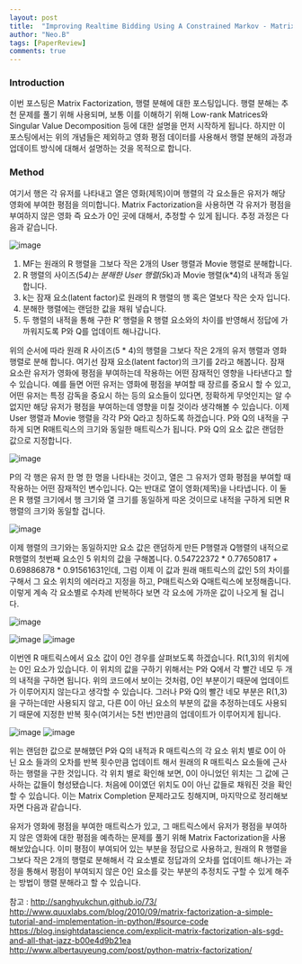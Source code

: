 ```yaml
---
layout: post
title:  "Improving Realtime Bidding Using A Constrained Markov - Matrix Factorization"
author: "Neo.B"
tags: [PaperReview]
comments: true
---
```


### Introduction
이번 포스팅은 Matrix Factorization, 행렬 분해에 대한 포스팅입니다. 행렬 분해는 추천 문제를 풀기 위해 사용되며, 보통 이를 이해하기 위해 Low-rank Matrices와 Singular Value Decomposition 등에 대한 설명을 먼저 시작하게 됩니다. 하지만 이 포스팅에서는 위의 개념들은 제외하고 영화 평점 데이터를 사용해서 행렬 분해의 과정과 업데이트 방식에 대해서 설명하는 것을 목적으로 합니다. 

### Method

여기서 행은 각 유저를 나타내고 열은 영화(제목)이며 행렬의 각 요소들은 유저가 해당 영화에 부여한 평점을 의미합니다. Matrix Factorization을 사용하면 각 유저가 평점을 부여하지 않은 영화 즉 요소가 0인 곳에 대해서, 추정할 수 있게 됩니다. 추정 과정은 다음과 같습니다.

![image](https://user-images.githubusercontent.com/49015329/57129001-31583400-6dd0-11e9-9255-8df88017b057.png)

1.	MF는 원래의 R 행렬을 그보다 작은 2개의 User 행렬과 Movie 행렬로 분해합니다.
2.	R 행렬의 사이즈(5*4)는 분해한 User 행렬(5*k)과 Movie 행렬(k*4)의 내적과 동일합니다.
3.	k는 잠재 요소(latent factor)로 원래의 R 행렬의 행 혹은 열보다 작은 숫자 입니다.
4.	분해한 행렬에는 랜덤한 값을 채워 넣습니다. 
5.	두 행렬의 내적을 통해 구한 R’ 행렬을 R 행렬 요소와의 차이를 반영해서 정답에 가까워지도록 P와 Q를 업데이트 해나갑니다.

위의 순서에 따라 원래 R 사이즈(5 * 4)의 행렬을 그보다 작은 2개의 유저 행렬과 영화 행렬로 분해 합니다. 여기선 잠재 요소(latent factor)의 크기를 2라고 해봅니다. 잠재 요소란 유저가 영화에 평점을 부여하는데 작용하는 어떤 잠재적인 영향을 나타낸다고 할 수 있습니다. 예를 들면 어떤 유저는 영화에 평점을 부여할 때 장르를 중요시 할 수 있고, 어떤 유저는 특정 감독을 중요시 하는 등의 요소들이 있다면, 정확하게 무엇인지는 알 수 없지만 해당 유저가 평점을 부여하는데 영향을 미칠 것이라 생각해볼 수 있습니다.
이제 User 행렬과 Movie 행렬을 각각 P와 Q라고 칭하도록 하겠습니다. P와 Q의 내적을 구하게 되면 R매트릭스의 크기와 동일한 매트릭스가 됩니다. P와 Q의 요소 값은 랜덤한 값으로 지정합니다. 
 
![image](https://user-images.githubusercontent.com/49015329/57129028-3e752300-6dd0-11e9-921d-2b5546a542c3.png)

P의 각 행은 유저 한 명 한 명을 나타내는 것이고, 열은 그 유저가 영화 평점을 부여할 때 작용하는 어떤 잠재적인 변수입니다. Q는 반대로 열이 영화(제목)을 나타냅니다. 이 둘은 R 행렬 크기에서 행 크기와 열 크기를 동일하게 따온 것이므로 내적을 구하게 되면 R 행렬의 크기와 동일할 겁니다. 

![image](https://user-images.githubusercontent.com/49015329/57129053-4cc33f00-6dd0-11e9-83d3-9517979184d7.png)

이제 행렬의 크기와는 동일하지만 요소 값은 랜덤하게 만든 P행렬과 Q행렬의 내적으로 R행렬의 첫번째 요소인 5 위치의 값을 구해봅니다. 0.54722372 * 0.77650817 + 0.69886878 * 0.91561631인데, 그럼 이제 이 값과 원래 매트릭스의 값인 5의 차이를 구해서 그 요소 위치의 에러라고 지정을 하고, P매트릭스와 Q매트릭스에 보정해줍니다. 이렇게 계속 각 요소별로 수차례 반복하다 보면 각 요소에 가까운 값이 나오게 될 겁니다. 

![image](https://user-images.githubusercontent.com/49015329/57129067-5482e380-6dd0-11e9-81ad-5ba8c64f7cdc.png)

![image](https://user-images.githubusercontent.com/49015329/57129093-66648680-6dd0-11e9-82c1-3d077293c42e.png)
![image](https://user-images.githubusercontent.com/49015329/57129096-68c6e080-6dd0-11e9-8c8e-1038ac664b43.png)

이번엔 R 매트릭스에서 요소 값이 0인 경우를 살펴보도록 하겠습니다. R(1,3)의 위치에는 0인 요소가 있습니다. 이 위치의 값을 구하기 위해서는 P와 Q에서 각 빨간 네모 두 개의 내적을 구하면 됩니다. 위의 코드에서 보이는 것처럼, 0인 부분이기 때문에 업데이트가 이루어지지 않는다고 생각할 수 있습니다. 그러나 P와 Q의 빨간 네모 부분은 R(1,3)을 구하는데만 사용되지 않고, 다른 0이 아닌 요소의 부분의 값을 추정하는데도 사용되기 때문에 지정한 반복 횟수(여기서는 5천 번)만큼의 업데이트가 이루어지게 됩니다. 

![image](https://user-images.githubusercontent.com/49015329/57129121-72504880-6dd0-11e9-86bd-fad5302dee1e.png)
![image](https://user-images.githubusercontent.com/49015329/57129125-74b2a280-6dd0-11e9-9147-6468f1394f58.png)

위는 랜덤한 값으로 분해했던 P와 Q의 내적과 R 매트릭스의 각 요소 위치 별로 0이 아닌 요소
들과의 오차를 반복 횟수만큼 업데이트 해서 원래의 R 매트릭스 요소들에 근사하는 행렬을 구한 것입니다. 각 위치 별로 확인해 보면, 0이 아니었던 위치는 그 값에 근사하는 값들이 형성됐습니다. 처음에 0이였던 위치도 0이 아닌 값들로 채워진 것을 확인할 수 있습니다. 이는 Matrix Completion 문제라고도 칭해지며, 마지막으로 정리해보자면 다음과 같습니다.

유저가 영화에 평점을 부여한 매트릭스가 있고, 그 매트릭스에서 유저가 평점을 부여하지 않은 영화에 대한 평점을 예측하는 문제를 풀기 위해 Matrix Factorization을 사용해보았습니다. 이미 평점이 부여되어 있는 부분을 정답으로 사용하고, 원래의 R 행렬을 그보다 작은 2개의 행렬로 분해해서 각 요소별로 정답과의 오차를 업데이트 해나가는 과정을 통해서 평점이 부여되지 않은 0인 요소를 갖는 부분의 추정치도 구할 수 있게 해주는 방법이 행렬 분해라고 할 수 있습니다. 

참고 : http://sanghyukchun.github.io/73/
http://www.quuxlabs.com/blog/2010/09/matrix-factorization-a-simple-tutorial-and-implementation-in-python/#source-code
https://blog.insightdatascience.com/explicit-matrix-factorization-als-sgd-and-all-that-jazz-b00e4d9b21ea
http://www.albertauyeung.com/post/python-matrix-factorization/

